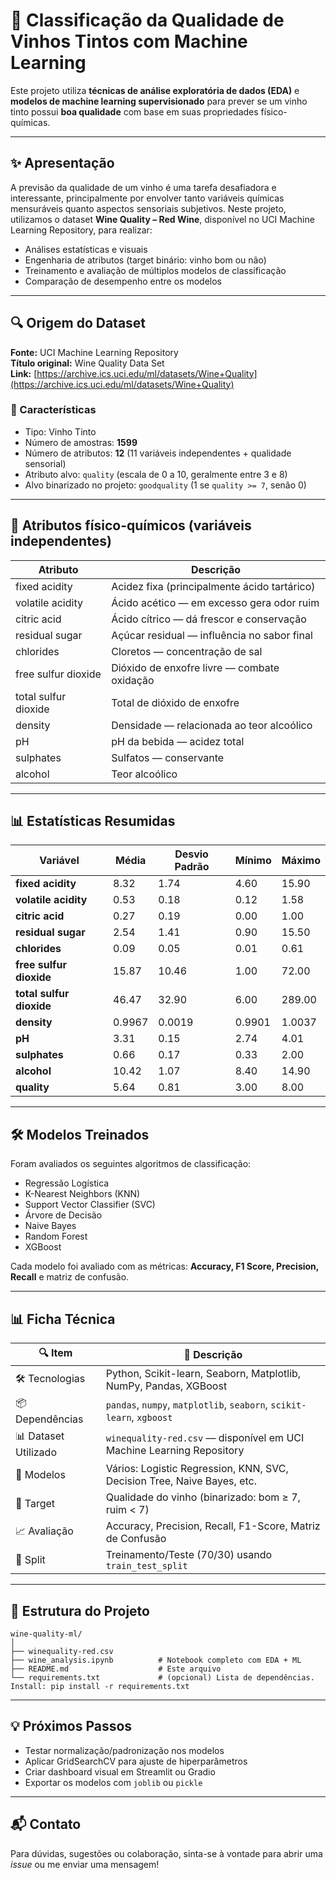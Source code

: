 
# 🍷 Classificação da Qualidade de Vinhos Tintos com Machine Learning

Este projeto utiliza **técnicas de análise exploratória de dados (EDA)** e **modelos de machine learning supervisionado** para prever se um vinho tinto possui **boa qualidade** com base em suas propriedades físico-químicas.

---

## ✨ Apresentação

A previsão da qualidade de um vinho é uma tarefa desafiadora e interessante, principalmente por envolver tanto variáveis químicas mensuráveis quanto aspectos sensoriais subjetivos. Neste projeto, utilizamos o dataset **Wine Quality – Red Wine**, disponível no UCI Machine Learning Repository, para realizar:

- Análises estatísticas e visuais
- Engenharia de atributos (target binário: vinho bom ou não)
- Treinamento e avaliação de múltiplos modelos de classificação
- Comparação de desempenho entre os modelos

---

## 🔍 Origem do Dataset

**Fonte:** UCI Machine Learning Repository  
**Título original:** Wine Quality Data Set  
**Link:** [https://archive.ics.uci.edu/ml/datasets/Wine+Quality](https://archive.ics.uci.edu/ml/datasets/Wine+Quality)

### 📁 Características

- Tipo: Vinho Tinto
- Número de amostras: **1599**
- Número de atributos: **12** (11 variáveis independentes + qualidade sensorial)
- Atributo alvo: `quality` (escala de 0 a 10, geralmente entre 3 e 8)
- Alvo binarizado no projeto: `goodquality` (1 se `quality >= 7`, senão 0)

---

## 🍷 Atributos físico-químicos (variáveis independentes)

| Atributo                 | Descrição                                       |
|--------------------------|-------------------------------------------------|
| fixed acidity            | Acidez fixa (principalmente ácido tartárico)   |
| volatile acidity         | Ácido acético — em excesso gera odor ruim      |
| citric acid              | Ácido cítrico — dá frescor e conservação       |
| residual sugar           | Açúcar residual — influência no sabor final    |
| chlorides                | Cloretos — concentração de sal                 |
| free sulfur dioxide      | Dióxido de enxofre livre — combate oxidação    |
| total sulfur dioxide     | Total de dióxido de enxofre                    |
| density                  | Densidade — relacionada ao teor alcoólico      |
| pH                       | pH da bebida — acidez total                    |
| sulphates                | Sulfatos — conservante                         |
| alcohol                  | Teor alcoólico                                 |

---

## 📊 Estatísticas Resumidas

| Variável               | Média   | Desvio Padrão | Mínimo | Máximo |
|------------------------|---------|----------------|--------|--------|
| **fixed acidity**       | 8.32    | 1.74           | 4.60   | 15.90  |
| **volatile acidity**    | 0.53    | 0.18           | 0.12   | 1.58   |
| **citric acid**         | 0.27    | 0.19           | 0.00   | 1.00   |
| **residual sugar**      | 2.54    | 1.41           | 0.90   | 15.50  |
| **chlorides**           | 0.09    | 0.05           | 0.01   | 0.61   |
| **free sulfur dioxide** | 15.87   | 10.46          | 1.00   | 72.00  |
| **total sulfur dioxide**| 46.47   | 32.90          | 6.00   | 289.00 |
| **density**             | 0.9967  | 0.0019         | 0.9901 | 1.0037 |
| **pH**                  | 3.31    | 0.15           | 2.74   | 4.01   |
| **sulphates**           | 0.66    | 0.17           | 0.33   | 2.00   |
| **alcohol**             | 10.42   | 1.07           | 8.40   | 14.90  |
| **quality**             | 5.64    | 0.81           | 3.00   | 8.00   |

---

## 🛠️ Modelos Treinados

Foram avaliados os seguintes algoritmos de classificação:

- Regressão Logística
- K-Nearest Neighbors (KNN)
- Support Vector Classifier (SVC)
- Árvore de Decisão
- Naive Bayes
- Random Forest
- XGBoost

Cada modelo foi avaliado com as métricas: **Accuracy, F1 Score, Precision, Recall** e matriz de confusão.

---

## 📊 Ficha Técnica

| 🔍 Item                | 📄 Descrição                                                              |
|------------------------|---------------------------------------------------------------------------|
| 🛠️ Tecnologias         | Python, Scikit-learn, Seaborn, Matplotlib, NumPy, Pandas, XGBoost         |
| 📦 Dependências         | `pandas`, `numpy`, `matplotlib`, `seaborn`, `scikit-learn`, `xgboost`     |
| 📊 Dataset Utilizado   | `winequality-red.csv` — disponível em UCI Machine Learning Repository     |
| 📌 Modelos             | Vários: Logistic Regression, KNN, SVC, Decision Tree, Naive Bayes, etc.   |
| 🎯 Target              | Qualidade do vinho (binarizado: bom ≥ 7, ruim < 7)                        |
| 📈 Avaliação           | Accuracy, Precision, Recall, F1-Score, Matriz de Confusão                 |
| 🔄 Split               | Treinamento/Teste (70/30) usando `train_test_split`                      |

---

## 📂 Estrutura do Projeto

```
wine-quality-ml/
│
├── winequality-red.csv
├── wine_analysis.ipynb          # Notebook completo com EDA + ML
├── README.md                    # Este arquivo
└── requirements.txt             # (opcional) Lista de dependências. Install: pip install -r requirements.txt
```

---

## 💡 Próximos Passos

- Testar normalização/padronização nos modelos
- Aplicar GridSearchCV para ajuste de hiperparâmetros
- Criar dashboard visual em Streamlit ou Gradio
- Exportar os modelos com `joblib` ou `pickle`

---

## 📬 Contato

Para dúvidas, sugestões ou colaboração, sinta-se à vontade para abrir uma *issue* ou me enviar uma mensagem!
